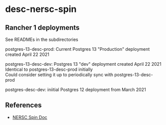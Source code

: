 # desc-nersc-spin

## Rancher 1 deployments
See READMEs in the subdirectories

postgres-13-desc-prod: Current Postgres 13 "Production" deployment created April 22 2021

postgres-13-desc-dev:  Postgres 13 "dev" deployment created April 22 2021
Identical to postgres-13-desc-prod initially  
Could consider setting it up to periodically sync with postgres-13-desc-prod

postgres-desc-dev:  iniitial Postgres 12 deployment from March 2021


## References
* [NERSC Spin Doc](https://docs.nersc.gov/services/spin/rancher1/getting_started/)
